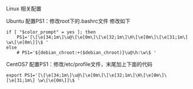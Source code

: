 Linux 相关配置

Ubuntu 配置PS1：修改root下的.bashrc文件
修改如下
``` shell
if [ "$color_prompt" = yes ]; then
    PS1='[\[\e[34;1m\]\u@\[\e[0m\]\[\e[32;1m\]\H\[\e[0m\]\[\e[31;1m\] \w\[\e[0m\]]\$ '
else
    # PS1='${debian_chroot:+($debian_chroot)}\u@\h:\w\$ '
```


CentOS7 配置PS1：修改/etc/profile文件，末尾加上下面的代码
``` shell
export PS1='[\[\e[34;1m\]\u@\[\e[0m\]\[\e[32;1m\]\H\[\e[0m\]\[\e[31;1m\] \w\[\e[0m\]]\$ '
```
